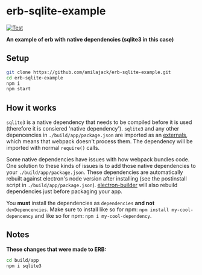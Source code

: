 # erb-sqlite-example

[![Test](https://github.com/amilajack/erb-sqlite-example/actions/workflows/test.yml/badge.svg)](https://github.com/amilajack/erb-sqlite-example/actions/workflows/test.yml)

**An example of erb with native dependencies (sqlite3 in this case)**

## Setup

```bash
git clone https://github.com/amilajack/erb-sqlite-example.git
cd erb-sqlite-example
npm i
npm start
```

## How it works

`sqlite3` is a native dependency that needs to be compiled before it is used (therefore it is consiered 'native
dependency'). `sqlite3` and any other depencencies in `./build/app/package.json` are imported as
an [externals](https://webpack.js.org/configuration/externals/), which means that webpack doesn't process them. The
dependency will be imported with normal `require()` calls.

Some native dependencies have issues with how webpack bundles code. One solution to these kinds of issues is to add
those native dependencies to your `./build/app/package.json`. These dependencies are automatically rebuilt against
electron's node version after installing (see the postinstall script in
`./build/app/package.json`). [electron-builder](https://github.com/electron-userland/electron-builder) will also rebuild
dependencies just before packaging your app.

You **must** install the dependencies as `dependencies` **and not** `devDepencencies`. Make sure to install like so for
npm: `npm install my-cool-depencency` and like so for npm: `npm i my-cool-dependency`.

## Notes

**These changes that were made to ERB:**

```bash
cd build/app
npm i sqlite3
```

